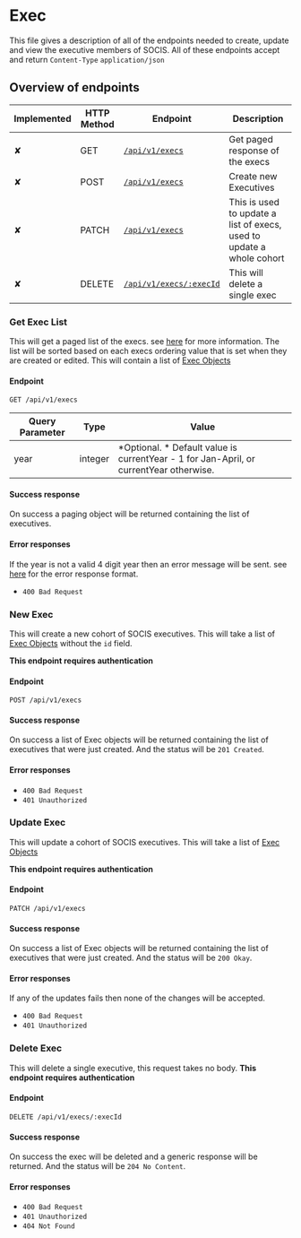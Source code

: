 # Exec

This file gives a description of all of the endpoints needed to create, update and view 
the executive members of SOCIS. All of these endpoints accept and return `Content-Type` 
`application/json`

## Overview of endpoints

<!-- ✘ | ✓ -->

| Implemented | HTTP Method | Endpoint | Description |
| ----- | ----- | ---- | ---- |
| ✘ | GET | [`/api/v1/execs`](#get-exec-list) | Get paged response of the execs |
| ✘ | POST | [`/api/v1/execs`](#new-exec) | Create new Executives |
| ✘ | PATCH | [`/api/v1/execs`](#update-exec) | This is used to update a list of execs, used to update a whole cohort|
| ✘ | DELETE | [`/api/v1/execs/:execId`](#delete-exec) | This will delete a single exec |


### Get Exec List

This will get a paged list of the execs. see [here](../response_objects.md#paging-object)
for more information. The list will be sorted based on each execs ordering value that is
set when they are created or edited. This will contain a list of [Exec Objects](../response_objects.md#exec-object)

#### Endpoint

`GET /api/v1/execs`


| Query Parameter | Type | Value |
| --------------- | ---- | ----- |
| year | integer | *Optional. * Default value is currentYear - 1 for Jan-April, or currentYear otherwise. |


#### Success response

On success a paging object will be returned containing the list of executives.

#### Error responses

If the year is not a valid 4 digit year then an error message will be sent. see [here](../response_objects.md#generic-response-object)
for the error response format. 
 - `400 Bad Request`


### New Exec

This will create a new cohort of SOCIS executives. This will take a list of [Exec Objects](../response_objects.md#exec-object)
without the `id` field.
 
**This endpoint requires authentication**

#### Endpoint

`POST /api/v1/execs`


#### Success response

On success a list of Exec objects will be returned containing the list of executives that were just 
created. And the status will be `201 Created`.

#### Error responses

 - `400 Bad Request`
 - `401 Unauthorized`
 

### Update Exec

This will update a cohort of SOCIS executives. This will take a list of [Exec Objects](../response_objects.md#exec-object)

**This endpoint requires authentication**

#### Endpoint

`PATCH /api/v1/execs`

#### Success response

On success a list of Exec objects will be returned containing the list of executives that were just 
created. And the status will be `200 Okay`.

#### Error responses
If any of the updates fails then none of the changes will be accepted.

- `400 Bad Request`
- `401 Unauthorized`


### Delete Exec

This will delete a single executive, this request takes no body.
**This endpoint requires authentication**

#### Endpoint

`DELETE /api/v1/execs/:execId`

#### Success response

On success the exec will be deleted and a generic response will be returned.
And the status will be `204 No Content`.

#### Error responses

- `400 Bad Request`
- `401 Unauthorized`
- `404 Not Found`